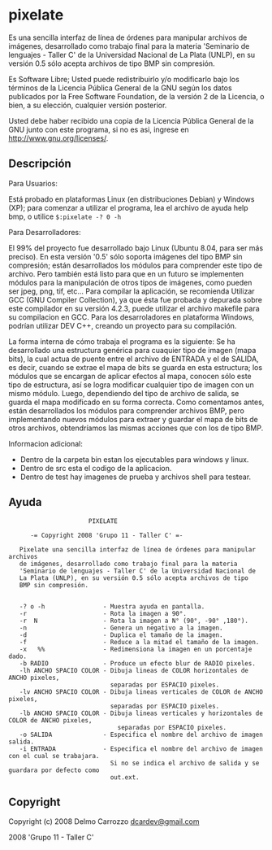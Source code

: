 # pixelate

Es una sencilla interfaz de línea de órdenes para manipular archivos
de imágenes, desarrollado como trabajo final para la materia
'Seminario de lenguajes - Taller C' de la Universidad Nacional de 
La Plata (UNLP), en su versión 0.5 sólo acepta archivos de tipo 
BMP sin compresión.

Es Software Libre; Usted puede redistribuirlo y/o modificarlo 
bajo los términos de la Licencia Pública General de la GNU según los 
datos publicados por la Free Software Foundation, de la versión 2
de la Licencia, o bien, a su elección, cualquier versión posterior.
      
Usted debe haber recibido una copia de la Licencia Pública General
de la GNU junto con este programa, si no es asi, ingrese en 
<http://www.gnu.org/licenses/>.

## Descripción

Para Usuarios:

  Está probado en plataformas Linux (en distribuciones Debian) y Windows (XP);
  para comenzar a utilizar el programa, lea el archivo de ayuda help bmp,
  o utilice `$:pixelate -? 0 -h`


Para Desarrolladores:

  El 99% del proyecto fue desarrollado bajo Linux (Ubuntu 8.04, para ser más 
preciso). En esta versión '0.5' sólo soporta imágenes del tipo BMP sin compresión; 
están desarrollados los módulos para comprender este tipo de archivo. Pero 
también está listo para que en un futuro se implementen módulos para la 
manipulación de otros tipos de imágenes, como pueden ser jpeg, png, tif, etc...
  Para compilar la aplicación, se recomienda Utilizar GCC (GNU Compiler Collection),
ya que ésta fue probada y depurada sobre este compilador en su versión 4.2.3, 
puede utilizar el archivo makefile para su compilacion en GCC.
Para los desarroladores en plataforma Windows, podrían utilizar DEV C++, creando un proyecto
para su compilación.


  La forma interna de cómo trabaja el programa es la siguiente:
Se ha desarrollado una estructura genérica para cuaquier tipo de imagen (mapa bits), 
la cual actua de puente entre el archivo de ENTRADA y el de SALIDA, es decir, cuando 
se extrae el mapa de bits se guarda en esta estructura; los módulos que se encargan 
de aplicar efectos al mapa, conocen sólo este tipo de estructura, así se logra modificar
cualquier tipo de imagen con un mismo módulo. Luego, dependiendo del tipo de archivo 
de salida, se guarda el mapa modificado en su forma correcta.
  Como comentamos antes, están desarrollados los módulos para comprender archivos BMP, 
pero implementando nuevos módulos para extraer y guardar el mapa de bits de otros archivos,
 obtendríamos las mismas acciones que con los de tipo BMP.

Informacion adicional:

 - Dentro de la carpeta bin estan los ejecutables para windows y linux.
 - Dentro de src esta el codigo de la aplicacion.
 - Dentro de test hay imagenes de prueba y archivos shell para testear.

## Ayuda

```
                      PIXELATE

      -= Copyright 2008 'Grupo 11 - Taller C' =-

   Pixelate una sencilla interfaz de línea de órdenes para manipular archivos
   de imágenes, desarrollado como trabajo final para la materia
   'Seminario de lenguajes - Taller C' de la Universidad Nacional de 
   La Plata (UNLP), en su versión 0.5 sólo acepta archivos de tipo 
   BMP sin compresión.


   -? o -h                - Muestra ayuda en pantalla.
   -r                     - Rota la imagen a 90°.
   -r  N                  - Rota la imagen a N° (90°, -90° ,180°).
   -n                     - Genera un negativo a la imagen.
   -d                     - Duplica el tamaño de la imagen.
   -f                     - Reduce a la mitad el tamaño de la imagen.
   -x   %%                - Redimensiona la imagen en un porcentaje dado.
   -b RADIO               - Produce un efecto blur de RADIO pixeles.
   -lh ANCHO SPACIO COLOR - Dibuja lineas de COLOR horizontales de ANCHO pixeles, 
                            separadas por ESPACIO pixeles.
   -lv ANCHO SPACIO COLOR - Dibuja lineas verticales de COLOR de ANCHO pixeles,
                            separadas por ESPACIO pixeles.
   -lb ANCHO SPACIO COLOR - Dibuja lineas verticales y horizontales de COLOR de ANCHO pixeles,
                              separadas por ESPACIO pixeles.
   -o SALIDA              - Especifica el nombre del archivo de imagen salida.
   -i ENTRADA             - Especifica el nombre del archivo de imagen con el cual se trabajara.
                            Si no se indica el archivo de salida y se guardara por defecto como
                            out.ext.
```
 
## Copyright

Copyright (c) 2008 Delmo Carrozzo <dcardev@gmail.com>

2008 'Grupo 11 - Taller C'
